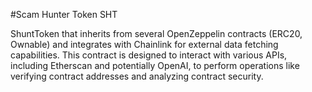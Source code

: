 #Scam Hunter Token SHT

ShuntToken that inherits from several OpenZeppelin contracts (ERC20, Ownable) and integrates with Chainlink for external data fetching capabilities. This contract is designed to interact with various APIs, including Etherscan and potentially OpenAI, to perform operations like verifying contract addresses and analyzing contract security.
